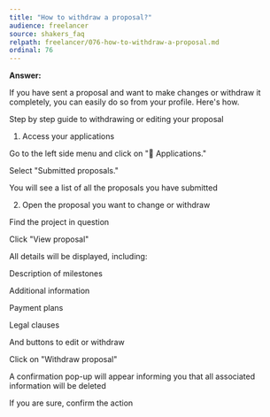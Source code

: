 ```yaml
---
title: "How to withdraw a proposal?"
audience: freelancer
source: shakers_faq
relpath: freelancer/076-how-to-withdraw-a-proposal.md
ordinal: 76
---
```


**Answer:**

If you have sent a proposal and want to make changes or withdraw it completely, you can easily do so from your profile. Here's how.

Step by step guide to withdrawing or editing your proposal

1. Access your applications

Go to the left side menu and click on "💼 Applications."

Select "Submitted proposals."

You will see a list of all the proposals you have submitted

2. Open the proposal you want to change or withdraw

Find the project in question

Click "View proposal"

All details will be displayed, including:

Description of milestones

Additional information

Payment plans

Legal clauses

And buttons to edit or withdraw

Click on "Withdraw proposal"

A confirmation pop-up will appear informing you that all associated information will be deleted

If you are sure, confirm the action
